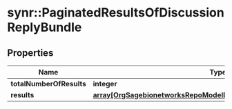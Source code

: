 # synr::PaginatedResultsOfDiscussionReplyBundle


## Properties
Name | Type | Description | Notes
------------ | ------------- | ------------- | -------------
**totalNumberOfResults** | **integer** |  | [optional] 
**results** | [**array[OrgSagebionetworksRepoModelDiscussionDiscussionReplyBundle]**](org.sagebionetworks.repo.model.discussion.DiscussionReplyBundle.md) |  | [optional] 


